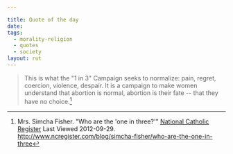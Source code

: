 ```yaml
---

title: Quote of the day
date: 
tags:
  - morality-religion
  - quotes
  - society
layout: rut
---
```



>This is what the "1 in 3" Campaign seeks to normalize:  pain, regret, coercion, violence, despair.  It is a campaign to make women understand that abortion is normal, abortion is their fate -- that they have no choice.[^20120929-1]

[^20120929-1]: Mrs. Simcha Fisher.  "Who are the 'one in three?'" [National Catholic Register](http://www.ncregister.com) Last Viewed 2012-09-29.  <http://www.ncregister.com/blog/simcha-fisher/who-are-the-one-in-three>


